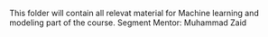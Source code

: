 This folder will contain all relevat material for Machine learning and modeling part of the course.
Segment Mentor: Muhammad Zaid
